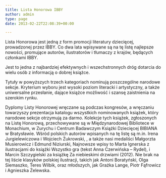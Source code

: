 ```yaml
---
title: Lista Honorowa IBBY
author: admin
type: page
date: 2013-02-22T22:08:39+00:00

---
```

Lista Honorowa jest jedną z form promocji literatury dziecięcej, prowadzonej przez IBBY. Co dwa lata wpisywane są na tę listę najlepsze nowości, promujące autorów, ilustratorów i tłumaczy z krajów, będących członkami IBBY.

Jest to jedna z najbardziej efektywnych i wszechstronnych dróg dotarcia do wielu osób z informacją o dobrej książce.

Tytuły w powyższych trzech kategoriach nominują poszczególne narodowe sekcje. Kryterium wyboru jest wysoki poziom literacki i artystyczny, a także uniwersalne przesłanie, dające książce możliwość i szansę zaistnienia na szerokim rynku.

Dyplomy Listy Honorowej wręczane są podczas kongresów, a wręczaniu towarzyszy prezentacja katalogu wszystkich nominowanych książek, który narodowe sekcje otrzymują za darmo. Kolekcje tych książek, zgłoszonych na Listę Honorową, przechowywane są w Międzynarodowej Bibliotece w Monachium, w Zurychu i Centrum Badawczym Książki Dziecięcej BIBIANA w Bratysławie. Wśród polskich autorów wpisanych na tę listę są m.in. Irena Jurgielewiczowa i Wojciech Żukrowski, , a także nasi medaliści Małgorzta Musierowicz i Edmund Niziurski, Najnowsze wpisy to Marta Ignerska z ilustracjami do książki Wszystko gra (tekst Anna Czerwińska &#8211; Rydel), i Marcin Szczygielski za książkę Za niebieskimi drzwiami (2012). Nie brak na tej liście klasyków polskiej ilustracji, takich jak Antoni Boratyński, Olga Siemaszko, Teres Wilbik, oraz młodszych, jak Grażka Lange, Piotr Fąfrowicz i Agnieszka Żelewska.
